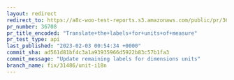 ```yaml
---
layout: redirect
redirect_to: https://a8c-woo-test-reports.s3.amazonaws.com/public/pr/36708/api/index.html
pr_number: 36708
pr_title_encoded: "Translate+the+labels+for+units+of+measure"
pr_test_type: api
last_published: "2023-02-03 00:54:34 +0000"
commit_sha: ad561d81bf4c3a1a93935966d5922b83c57b1fa3
commit_message: "Update remaining labels for dimensions units"
branch_name: fix/31486/unit-i18n
---
```

